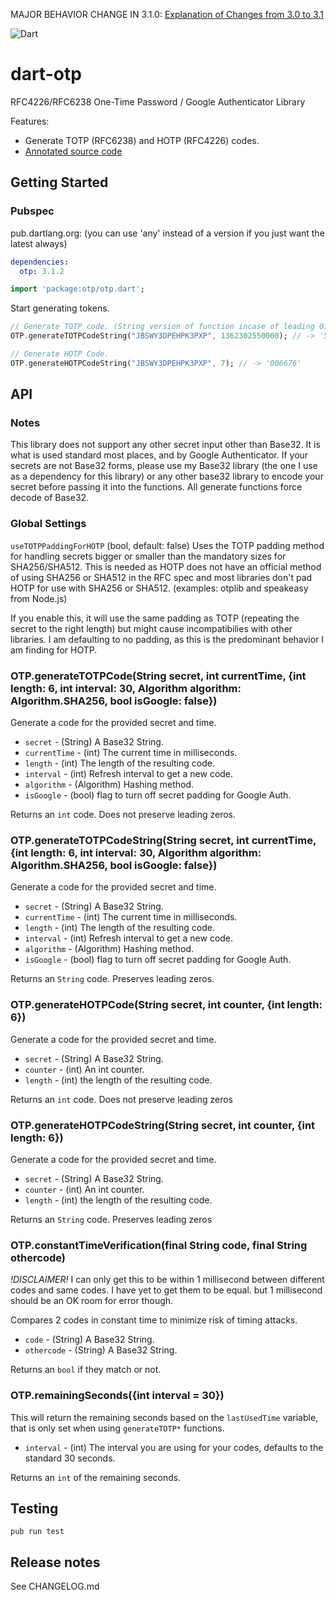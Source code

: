 MAJOR BEHAVIOR CHANGE IN 3.1.0: [Explanation of Changes from 3.0 to 3.1](https://github.com/Daegalus/dart-otp/wiki/Explanation-of-Changes-from-3.0-to-3.1)

![Dart](https://github.com/Daegalus/dart-otp/workflows/Dart/badge.svg)

# dart-otp

RFC4226/RFC6238 One-Time Password / Google Authenticator Library

Features:

- Generate TOTP (RFC6238) and HOTP (RFC4226) codes.
- [Annotated source code](https://daegalus.github.io/dart-otp/)

## Getting Started

### Pubspec

pub.dartlang.org: (you can use 'any' instead of a version if you just want the latest always)

```yaml
dependencies:
  otp: 3.1.2
```

```dart
import 'package:otp/otp.dart';
```

Start generating tokens.

```dart
// Generate TOTP code. (String version of function incase of leading 0)
OTP.generateTOTPCodeString("JBSWY3DPEHPK3PXP", 1362302550000); // -> '505548'

// Generate HOTP Code.
OTP.generateHOTPCodeString("JBSWY3DPEHPK3PXP", 7); // -> '006676'
```

## API

### Notes

This library does not support any other secret input other than Base32. It is what is used standard most places, and by Google Authenticator.
If your secrets are not Base32 forms, please use my Base32 library (the one I use as a dependency for this library) or any other base32 library to encode your secret before passing it into the functions. All generate functions force decode of Base32.

### Global Settings

`useTOTPPaddingForHOTP` (bool, default: false) 
Uses the TOTP padding method for handling secrets bigger or smaller than the mandatory sizes for SHA256/SHA512.
This is needed as HOTP does not have an official method of using SHA256 or SHA512 in the RFC spec and most libraries don't pad HOTP for use with SHA256 or SHA512. (examples: otplib and speakeasy from Node.js)

If you enable this, it will use the same padding as TOTP (repeating the secret to the right length) but might cause incompatibilies with other libraries. I am defaulting to no padding, as this is the predominant behavior I am finding for HOTP.

### OTP.generateTOTPCode(String secret, int currentTime, {int length: 6, int interval: 30, Algorithm algorithm: Algorithm.SHA256, bool isGoogle: false})

Generate a code for the provided secret and time.

- `secret` - (String) A Base32 String.
- `currentTime` - (int) The current time in milliseconds.
- `length` - (int) The length of the resulting code.
- `interval` - (int) Refresh interval to get a new code.
- `algorithm` - (Algorithm) Hashing method.
- `isGoogle` - (bool) flag to turn off secret padding for Google Auth.

Returns an `int` code. Does not preserve leading zeros.

### OTP.generateTOTPCodeString(String secret, int currentTime, {int length: 6, int interval: 30, Algorithm algorithm: Algorithm.SHA256, bool isGoogle: false})

Generate a code for the provided secret and time.

- `secret` - (String) A Base32 String.
- `currentTime` - (int) The current time in milliseconds.
- `length` - (int) The length of the resulting code.
- `interval` - (int) Refresh interval to get a new code.
- `algorithm` - (Algorithm) Hashing method.
- `isGoogle` - (bool) flag to turn off secret padding for Google Auth.

Returns an `String` code. Preserves leading zeros.

### OTP.generateHOTPCode(String secret, int counter, {int length: 6})

Generate a code for the provided secret and time.

- `secret` - (String) A Base32 String.
- `counter` - (int) An int counter.
- `length` - (int) the length of the resulting code.

Returns an `int` code. Does not preserve leading zeros

### OTP.generateHOTPCodeString(String secret, int counter, {int length: 6})

Generate a code for the provided secret and time.

- `secret` - (String) A Base32 String.
- `counter` - (int) An int counter.
- `length` - (int) the length of the resulting code.

Returns an `String` code. Preserves leading zeros

### OTP.constantTimeVerification(final String code, final String othercode)

*!DISCLAIMER!*
I can only get this to be within 1 millisecond between different codes and same codes.
I have yet to get them to be equal. but 1 millisecond should be an OK room for error though.

Compares 2 codes in constant time to minimize risk of timing attacks.

- `code` - (String) A Base32 String.
- `othercode` - (String) A Base32 String.

Returns an `bool` if they match or not.

### OTP.remainingSeconds({int interval = 30})

This will return the remaining seconds based on the `lastUsedTime` variable, that is only set when using `generateTOTP*` functions.

- `interval` - (int) The interval you are using for your codes, defaults to the standard 30 seconds.

Returns an `int` of the remaining seconds.

## Testing

```
pub run test
```

## Release notes

See CHANGELOG.md
